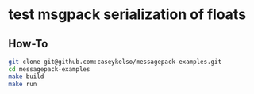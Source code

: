 # test msgpack serialization of floats

## How-To
```bash
git clone git@github.com:caseykelso/messagepack-examples.git
cd messagepack-examples
make build
make run
```

